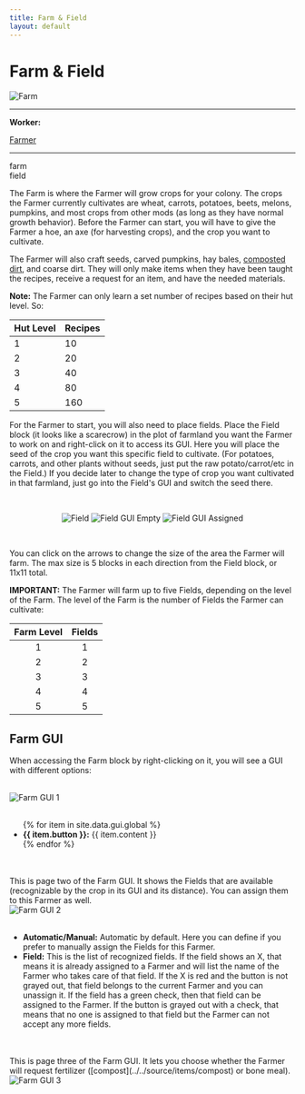 ```yaml
---
title: Farm & Field
layout: default
---
```

# Farm & Field

<div class="infobox box text-center">
    <img src="../../assets/images/buildings/farm.png" alt="Farm" />
    <hr />
    <div class="row section-text text-left">
        <div class="col">
        <p><strong>Worker:</strong></p>
        </div>
        <div class="col">
        <p><a href="../workers/farmer">Farmer</a></p>
        </div>
    </div>
    <hr />
    <recipe>farm</recipe>
    <br>
    <recipe>field</recipe>
</div>

The Farm is where the Farmer will grow crops for your colony. The crops the Farmer currently cultivates are wheat, carrots, potatoes, beets, melons, pumpkins, and most crops from other mods (as long as they have normal growth behavior). Before the Farmer can start, you will have to give the Farmer a hoe, an axe (for harvesting crops), and the crop you want to cultivate. 

The Farmer will also craft seeds, carved pumpkins, hay bales, [composted dirt](../../source/items/compost), and coarse dirt. They will only make items when they have been taught the recipes, receive a request for an item, and have the needed materials.

**Note:** The Farmer can only learn a set number of recipes based on their hut level. So:

| Hut Level | Recipes |
| --------- | ------- |
| 1         | 10      |
| 2         | 20      |
| 3         | 40      |
| 4         | 80      |
| 5         | 160     |

For the Farmer to start, you will also need to place fields. Place the Field block (it looks like a scarecrow) in the plot of farmland you want the Farmer to work on and right-click on it to access its GUI. Here you will place the seed of the crop you want this specific field to cultivate. (For potatoes, carrots, and other plants without seeds, just put the raw potato/carrot/etc in the Field.) If you decide later to change the type of crop you want cultivated in that farmland, just go into the Field's GUI and switch the seed there.

<br>
<p style="text-align:center;"><img src="../../assets/images/misc/field.png" alt="Field">    <img src="../../assets/images/gui/fieldgui1.png" alt="Field GUI Empty">    <img src="../../assets/images/gui/fieldgui2.png" alt="Field GUI Assigned"></p>
<br>

You can click on the arrows to change the size of the area the Farmer will farm. The max size is 5 blocks in each direction from the Field block, or 11x11 total.

**IMPORTANT:** The Farmer will farm up to five Fields, depending on the level of the Farm. The level of the Farm is the number of Fields the Farmer can cultivate:

| Farm Level | Fields |
| :-----: |  :-----: | 
| 1 | 1 |
| 2 | 2 |
| 3 | 3 |
| 4 | 4 |
| 5 | 5 |



## Farm GUI

When accessing the Farm block by right-clicking on it, you will see a GUI with different options:

<br>
<div class="row">
  <div class="col-sm-12 col-md">
    <img src="../../assets/images/gui/farmgui1.png" class="img-fluid mx-auto" alt="Farm GUI 1">
  </div>
  <div class="col-sm-12 col-md">
    <br>
    <ul>
      {% for item in site.data.gui.global %}
        <li><strong>{{ item.button }}:</strong> {{ item.content }}</li>
      {% endfor %}
    </ul>
  </div>
</div>
<br><br>
This is page two of the Farm GUI. It shows the Fields that are available (recognizable by the crop in its GUI and its distance). You can assign them to this Farmer as well.

<br>
<div class="row">
  <div class="col-sm-12 col-md">
    <img src="../../assets/images/gui/farmgui2.png" class="img-fluid mx-auto" alt="Farm GUI 2">
  </div>
  <div class="col-sm-12 col-md">
    <br>
    <ul>
      <li><b>Automatic/Manual:</b> Automatic by default. Here you can define if you prefer to manually assign the Fields for this Farmer.</li>
      <li><b>Field:</b> This is the list of recognized fields. If the field shows an X, that means it is already assigned to a Farmer and will list the name of the Farmer who takes care of that field. If the X is red and the button is not grayed out, that field belongs to the current Farmer and you can unassign it. If the field has a green check, then that field can be assigned to the Farmer. If the button is grayed out with a check, that means that no one is assigned to that field but the Farmer can not accept any more fields.</li>
    </ul>
  </div>
</div>  
  <br><br>
  This is page three of the Farm GUI. It lets you choose whether the Farmer will request fertilizer ([compost](../../source/items/compost) or bone meal).

<br>
<div class="row">
  <div class="col-sm-12 col-md">
    <img src="../../assets/images/gui/farmgui3.png" class="img-fluid mx-auto" alt="Farm GUI 3">
  </div>
  <div class="col-sm-12 col-md">
    <br>

